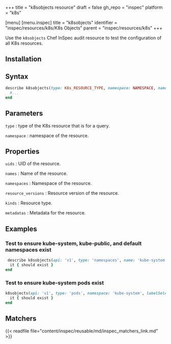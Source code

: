 +++
title = "k8sobjects resource"
draft = false
gh_repo = "inspec"
platform = "k8s"

[menu]
[menu.inspec]
title = "k8sobjects"
identifier = "inspec/resources/k8s/K8s Objects"
parent = "inspec/resources/k8s"
+++


Use the `k8sobjects` Chef InSpec audit resource to test the configuration of all K8s resources.

## Installation

## Syntax

```ruby
describe k8sobjects(type: K8s_RESOURCE_TYPE, namespace: NAMESPACE, name: RESOURCE_NAME) do
  #...
end
```

## Parameters

`type`
: type of the K8s resource that is for a query.

`namespace`
: namespace of the resource.

## Properties

`uids`
: UID of the resource.

`names`
: Name of the resource.

`namespaces`
: Namespace of the resource.

`resource_versions`
: Resource version of the resource.

`kinds`
: Resource type.

`metadatas`
: Metadata for the resource.

## Examples

### Test to ensure kube-system, kube-public, and default namespaces exist

```ruby
 describe k8sobjects(api: 'v1', type: 'namespaces', name: 'kube-system') do
  it { should exist }
end
```

### Test to ensure kube-system pods exist

```ruby
k8sobjects(api: 'v1', type: 'pods', namespace: 'kube-system', labelSelector: 'k8s-app=kube-proxy') do
  it { should exist }
end
```

## Matchers

{{< readfile file="content/inspec/reusable/md/inspec_matchers_link.md" >}}
